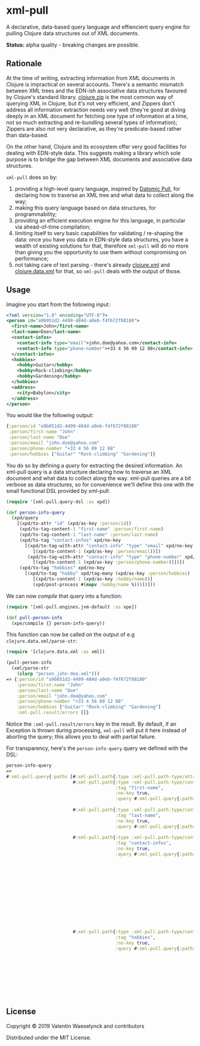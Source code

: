 # xml-pull

A declarative, data-based query language and effiencient query engine for pulling Clojure data structures out of XML documents.

**Status:** alpha quality - breaking changes are possible.

## Rationale

At the time of writing, extracting information from XML documents in Clojure is impractical on several accounts.
 There's a semantic mismatch between XML trees and the EDN-ish associative data structures favoured by Clojure's standard library.
 [clojure.zip](https://clojure.github.io/clojure/clojure.zip-api.html) is the most common way of querying XML in Clojure,
 but it's not very efficient, and Zippers don't address all information extraction needs very well (they're good at diving
 deeply in an XML document for fetching one type of information at a time, not so much extracting and re-bundling several
 types of information); Zippers are also not very declarative, as they're predicate-based rather than data-based.

On the other hand, Clojure and its ecosystem offer very good facilities for dealing with EDN-style data.
 This suggests making a library which sole purpose is to bridge the gap between XML documents and associative data structures.

`xml-pull` does so by:

1. providing a high-level query language, inspired by [Datomic Pull](https://docs.datomic.com/on-prem/pull.html),
 for declaring how to traverse an XML tree and what data to collect along the way;
2. making this query language based on data structures, for programmability;
3. providing an efficient execution engine for this language, in particular via ahead-of-time compilation;
4. limiting itself to very basic capabilities for validating / re-shaping the data: once you have you data in EDN-style data structures,
 you have a wealth of existing solutions for that, therefore `xml-pull` will do no more than giving you the opportunity
 to use them without compromising on performance;
5. not taking care of text parsing - there's already [clojure.xml](https://clojuredocs.org/clojure.xml/parse) and [clojure.data.xml](https://github.com/clojure/data.xml) for that,
 so `xml-pull` deals with the output of those.


## Usage

Imagine you start from the following input:

```xml
<?xml version="1.0" encoding="UTF-8"?>
<person id="a9b051d2-4499-484d-a0eb-f4f672f88180">
  <first-name>John</first-name>
  <last-name>Doe</last-name>
  <contact-infos>
    <contact-info type="email">john.doe@yahoo.com</contact-info>
    <contact-info type="phone-number">+33 4 56 09 12 88</contact-info>
  </contact-infos>
  <hobbies>
    <hobby>Guitar</hobby>
    <hobby>Rock-climbing</hobby>
    <hobby>Gardening</hobby>
  </hobbies>
  <address>
    <city>Babylon</city>
  </address>
</person>
```

You would like the following output:

```clojure
{:person/id "a9b051d2-4499-484d-a0eb-f4f672f88180"
 :person/first-name "John"
 :person/last-name "Doe"
 :person/email "john.doe@yahoo.com"
 :person/phone-number "+33 4 56 09 12 88"
 :person/hobbies ["Guitar" "Rock-climbing" "Gardening"]}
```

You do so by defining a _query_ for extracting the desired information.
 An xml-pull query is a data structure declaring how to traverse an XML document and what data to collect along the way.
 xml-pull queries are a bit verbose as data structures, so for convenience we'll define this one with the small functional
 DSL provided by xml-pull:

```clojure
(require '[xml-pull.query-dsl :as xpd])

(def person-info-query
  (xpd/query
    [(xpd/to-attr "id" (xpd/as-key :person/id))
     (xpd/to-tag-content-1 "first-name" :person/first-name)
     (xpd/to-tag-content-1 "last-name" :person/last-name)
     (xpd/to-tag "contact-infos" xpd/no-key
       [(xpd/to-tag-with-attr "contact-info" "type" "email" xpd/no-key
          [(xpd/to-content-1 (xpd/as-key :person/email))])
        (xpd/to-tag-with-attr "contact-info" "type" "phone-number" xpd/no-key
          [(xpd/to-content-1 (xpd/as-key :person/phone-number))])])
     (xpd/to-tag "hobbies" xpd/no-key
       [(xpd/to-tag "hobby" xpd/tag-many (xpd/as-key :person/hobbies)
          [(xpd/to-content-1 (xpd/as-key :hobby/name))]
          (xpd/post-process #(mapv :hobby/name %)))])]))
```

We can now _compile_ that query into a function:

```clojure
(require '[xml-pull.engines.jvm-default :as xpe])

(def pull-person-info
  (xpe/compile {} person-info-query))
```

This function can now be called on the output of e.g `clojure.data.xml/parse-str`:

```clojure
(require '[clojure.data.xml :as xml])

(pull-person-info
  (xml/parse-str
    (slurp "person_john-doe.xml")))
=> {:person/id "a9b051d2-4499-484d-a0eb-f4f672f88180"
    :person/first-name "John"
    :person/last-name "Doe"
    :person/email "john.doe@yahoo.com"
    :person/phone-number "+33 4 56 09 12 88"
    :person/hobbies ["Guitar" "Rock-climbing" "Gardening"]
    :xml-pull.result/errors []}
```

Notice the `:xml-pull.result/errors` key in the result.
 By default, if an Exception is thrown during processing, `xml-pull` will put it here
 instead of aborting the query; this allows you to deal with partial failure.

For transparency, here's the `person-info-query` query we defined with the DSL:

```clojure
person-info-query
=>
#:xml-pull.query{:paths [#:xml-pull.path{:type :xml-pull.path-type/attr, :attr "id", :key :person/id}
                         #:xml-pull.path{:type :xml-pull.path-type/content-tag,
                                         :tag "first-name",
                                         :no-key true,
                                         :query #:xml-pull.query{:paths [#:xml-pull.path{:type :xml-pull.path-type/content-1,
                                                                                         :key :person/first-name}]}}
                         #:xml-pull.path{:type :xml-pull.path-type/content-tag,
                                         :tag "last-name",
                                         :no-key true,
                                         :query #:xml-pull.query{:paths [#:xml-pull.path{:type :xml-pull.path-type/content-1,
                                                                                         :key :person/last-name}]}}
                         #:xml-pull.path{:type :xml-pull.path-type/content-tag,
                                         :tag "contact-infos",
                                         :no-key true,
                                         :query #:xml-pull.query{:paths [#:xml-pull.path{:type :xml-pull.path-type/content-tag-with-attr,
                                                                                         :tag "contact-info",
                                                                                         :attr "type",
                                                                                         :attr-value "email",
                                                                                         :no-key true,
                                                                                         :query #:xml-pull.query{:paths [#:xml-pull.path{:type :xml-pull.path-type/content-1,
                                                                                                                                         :key :person/email}]}}
                                                                         #:xml-pull.path{:type :xml-pull.path-type/content-tag-with-attr,
                                                                                         :tag "contact-info",
                                                                                         :attr "type",
                                                                                         :attr-value "phone-number",
                                                                                         :no-key true,
                                                                                         :query #:xml-pull.query{:paths [#:xml-pull.path{:type :xml-pull.path-type/content-1,
                                                                                                                                         :key :person/phone-number}]}}]}}
                         #:xml-pull.path{:type :xml-pull.path-type/content-tag,
                                         :tag "hobbies",
                                         :no-key true,
                                         :query #:xml-pull.query{:paths [{:xml-pull.path/type :xml-pull.path-type/content-tag,
                                                                          :xml-pull.path/tag "hobby",
                                                                          :xml-pull.tag/cardinality :tag.cardinality/many,
                                                                          :xml-pull.path/key :person/hobbies,
                                                                          :xml-pull.path/query #:xml-pull.query{:paths [#:xml-pull.path{:type :xml-pull.path-type/content-1,
                                                                                                                                        :key :hobby/name}]},
                                                                          :xml-pull/post-process-fn #object[xml_pull.query_test$fn__2449
                                                                                                            0x51731b6a
                                                                                                            "xml_pull.query_test$fn__2449@51731b6a"]}]}}]}
```

## License

Copyright © 2019 Valentin Waeselynck and contributors

Distributed under the MIT License.
